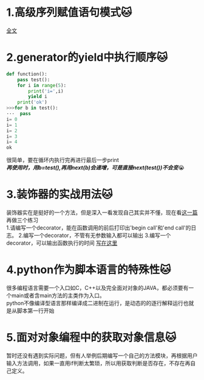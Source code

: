 1.高级序列赋值语句模式:cat:
======
[全文](https://blog.csdn.net/gavin_john/article/details/49906095)


2.generator的yield中执行顺序:cat:
=======
```py
def function():
	pass test():
	for i in range(5):
		print('i=',i)
		yield i 
	print('ok')
>>>for b in test():
···  pass
i= 0
i= 1
i= 2
i= 3
i= 4
ok
```
很简单，要在循环内执行完再进行最后一步print<br>
***再使用时，用b=test(),再用next(b)会递增，可是直接next(test())不会变***:sob:

3.装饰器的实战用法:cat:
=====
装饰器实在是挺好的一个方法，但是深入一看发现自己其实并不懂，现在看[这一篇](https://blog.csdn.net/xiangxianghehe/article/details/77170585)<br>
再做三个练习<br>
		1.请编写一个decorator，能在函数调用的前后打印出'begin call'和'end call'的日志。
		2.编写一个decorator，不管有无参数输入都可以输出
		3.编写一个decorator，可以输出函数执行的时间
[写在这里](https://github.com/justabugg/test/blob/master/try/5.md)

4.python作为脚本语言的特殊性:cat:
======
很多编程语言需要一个入口如C，C++以及完全面对对象的JAVA，都必须要有一个main或者含main方法的主类作为入口。<br>
python不像编译型语言那样编译成二进制在运行，是动态的的逐行解释运行也就是从脚本第一行开始

5.面对对象编程中的获取对象信息:cat:
=======
暂时还没有遇到实际问题，但有人举例后期编写一个自己的方法模块，再根据用户输入方法调用，如果一直用if判断太繁琐，所以用获取判断是否存在，不存在再自己定义。
